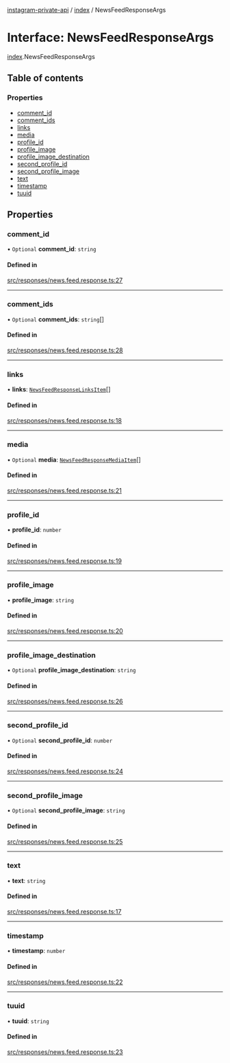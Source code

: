 [instagram-private-api](../../README.md) / [index](../../modules/index.md) / NewsFeedResponseArgs

# Interface: NewsFeedResponseArgs

[index](../../modules/index.md).NewsFeedResponseArgs

## Table of contents

### Properties

- [comment\_id](NewsFeedResponseArgs.md#comment_id)
- [comment\_ids](NewsFeedResponseArgs.md#comment_ids)
- [links](NewsFeedResponseArgs.md#links)
- [media](NewsFeedResponseArgs.md#media)
- [profile\_id](NewsFeedResponseArgs.md#profile_id)
- [profile\_image](NewsFeedResponseArgs.md#profile_image)
- [profile\_image\_destination](NewsFeedResponseArgs.md#profile_image_destination)
- [second\_profile\_id](NewsFeedResponseArgs.md#second_profile_id)
- [second\_profile\_image](NewsFeedResponseArgs.md#second_profile_image)
- [text](NewsFeedResponseArgs.md#text)
- [timestamp](NewsFeedResponseArgs.md#timestamp)
- [tuuid](NewsFeedResponseArgs.md#tuuid)

## Properties

### comment\_id

• `Optional` **comment\_id**: `string`

#### Defined in

[src/responses/news.feed.response.ts:27](https://github.com/Nerixyz/instagram-private-api/blob/0e0721c/src/responses/news.feed.response.ts#L27)

___

### comment\_ids

• `Optional` **comment\_ids**: `string`[]

#### Defined in

[src/responses/news.feed.response.ts:28](https://github.com/Nerixyz/instagram-private-api/blob/0e0721c/src/responses/news.feed.response.ts#L28)

___

### links

• **links**: [`NewsFeedResponseLinksItem`](NewsFeedResponseLinksItem.md)[]

#### Defined in

[src/responses/news.feed.response.ts:18](https://github.com/Nerixyz/instagram-private-api/blob/0e0721c/src/responses/news.feed.response.ts#L18)

___

### media

• `Optional` **media**: [`NewsFeedResponseMediaItem`](NewsFeedResponseMediaItem.md)[]

#### Defined in

[src/responses/news.feed.response.ts:21](https://github.com/Nerixyz/instagram-private-api/blob/0e0721c/src/responses/news.feed.response.ts#L21)

___

### profile\_id

• **profile\_id**: `number`

#### Defined in

[src/responses/news.feed.response.ts:19](https://github.com/Nerixyz/instagram-private-api/blob/0e0721c/src/responses/news.feed.response.ts#L19)

___

### profile\_image

• **profile\_image**: `string`

#### Defined in

[src/responses/news.feed.response.ts:20](https://github.com/Nerixyz/instagram-private-api/blob/0e0721c/src/responses/news.feed.response.ts#L20)

___

### profile\_image\_destination

• `Optional` **profile\_image\_destination**: `string`

#### Defined in

[src/responses/news.feed.response.ts:26](https://github.com/Nerixyz/instagram-private-api/blob/0e0721c/src/responses/news.feed.response.ts#L26)

___

### second\_profile\_id

• `Optional` **second\_profile\_id**: `number`

#### Defined in

[src/responses/news.feed.response.ts:24](https://github.com/Nerixyz/instagram-private-api/blob/0e0721c/src/responses/news.feed.response.ts#L24)

___

### second\_profile\_image

• `Optional` **second\_profile\_image**: `string`

#### Defined in

[src/responses/news.feed.response.ts:25](https://github.com/Nerixyz/instagram-private-api/blob/0e0721c/src/responses/news.feed.response.ts#L25)

___

### text

• **text**: `string`

#### Defined in

[src/responses/news.feed.response.ts:17](https://github.com/Nerixyz/instagram-private-api/blob/0e0721c/src/responses/news.feed.response.ts#L17)

___

### timestamp

• **timestamp**: `number`

#### Defined in

[src/responses/news.feed.response.ts:22](https://github.com/Nerixyz/instagram-private-api/blob/0e0721c/src/responses/news.feed.response.ts#L22)

___

### tuuid

• **tuuid**: `string`

#### Defined in

[src/responses/news.feed.response.ts:23](https://github.com/Nerixyz/instagram-private-api/blob/0e0721c/src/responses/news.feed.response.ts#L23)
